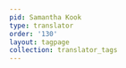```yaml
---
pid: Samantha Kook
type: translator
order: '130'
layout: tagpage
collection: translator_tags
---
```

